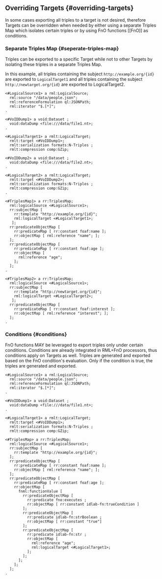 ## Overriding Targets {#overriding-targets}

In some cases exporting all triples to a target is not desired, 
therefore Targets can be overridden when needed 
by either using a separate Triples Map which isolates certain triples or 
by using FnO functions [[FnO]] as conditions.

### Separate Triples Map {#seperate-triples-map}

Triples can be exported to a specific Target while not to other Targets 
by isolating these triples in a separate Triples Map.

In this example, all triples containing the subject `http://example.org/{id}`
are exported to `LogicalTarget1` 
and all triples containing the subject `http://newtarget.org/{id}` 
are exported to LogicalTarget2.

```turtle "example": " "
<#LogicalSource1> a rml:LogicalSource;
  rml:source "/data/people.json";
  rml:referenceFormulation ql:JSONPath;
  rml:iterator "$.[*]";
.

<#VoIDDump1> a void:Dataset ;
  void:dataDump <file:///data/file1.nt>;
.

<#LogicalTarget1> a rmlt:LogicalTarget;
  rmlt:target <#VoIDDump1>;
  rmlt:serialization formats:N-Triples ;
  rmlt:compression comp:GZip;

<#VoIDDump2> a void:Dataset ;
  void:dataDump <file:///data/file2.nt>;
.

<#LogicalTarget2> a rmlt:LogicalTarget;
  rmlt:target <#VoIDDump2>;
  rmlt:serialization formats:N-Triples ;
  rmlt:compression comp:GZip;
.

<#TriplesMap1> a rr:TriplesMap;
  rml:logicalSource <#LogicalSource1>;
  rr:subjectMap [ 
    rr:template "http://example.org/{id}";
    rml:logicalTarget <#LogicalTarget1>;
   ];
  rr:predicateObjectMap [ 
    rr:predicateMap [ rr:constant foaf:name ];
    rr:objectMap [ rml:reference "name"; ];
  ];
  rr:predicateObjectMap [ 
    rr:predicateMap [ rr:constant foaf:age ];
    rr:objectMap [ 
      rml:reference "age";
    ];
  ];
.

<#TriplesMap2> a rr:TriplesMap;
  rml:logicalSource <#LogicalSource1>;
  rr:subjectMap [ 
    rr:template "http://newtarget.org/{id}";
    rml:logicalTarget <#LogicalTarget2>;
   ];
  rr:predicateObjectMap [ 
    rr:predicateMap [ rr:constant foaf:interest ];
    rr:objectMap [ rml:reference "interest"; ];
  ];
.
```

### Conditions {#conditions}

FnO functions MAY be leveraged to export triples 
only under certain conditions. 
Conditions are already integrated in RML+FnO processors, 
thus conditions apply on Targets as well.
Triples are generated and exported based on the FnO condition's evaluation. 
Only if the condition is true, the triples are generated and exported.

```turtle "example": " "
<#LogicalSource1> a rml:LogicalSource;
  rml:source "/data/people.json";
  rml:referenceFormulation ql:JSONPath;
  rml:iterator "$.[*]";
.

<#VoIDDump1> a void:Dataset ;
  void:dataDump <file:///data/file1.nt>;
.

<#LogicalTarget1> a rmlt:LogicalTarget;
  rmlt:target <#VoIDDump1>;
  rmlt:serialization formats:N-Triples ;
  rmlt:compression comp:GZip;

<#TriplesMap> a rr:TriplesMap;
  rml:logicalSource <#LogicalSource1>;
  rr:subjectMap [ 
    rr:template "http://example.org/{id}";    
  ];
  rr:predicateObjectMap [ 
    rr:predicateMap [ rr:constant foaf:name ];
    rr:objectMap [ rml:reference "name"; ];
  ];
  rr:predicateObjectMap [ 
    rr:predicateMap [ rr:constant foaf:age ];
    rr:objectMap [
      fnml:functionValue [
        rr:predicateObjectMap [
          rr:predicate fno:executes ;
          rr:objectMap [ rr:constant idlab-fn:trueCondition ]
        ];
        rr:predicateObjectMap [
          rr:predicate idlab-fn:strBoolean ;
          rr:objectMap [ rr:constant "true"]
        ];
        rr:predicateObjectMap [
          rr:predicate idlab-fn:str ;
          rr:objectMap [ 
            rml:reference "age";
            rml:logicalTarget <#LogicalTarget1>;
          ];
        ];
      ];
    ];
  ];
.
```

